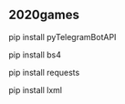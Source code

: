 ## 2020games

pip install pyTelegramBotAPI

pip install bs4

pip install requests

pip install lxml
